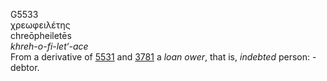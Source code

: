 <body>
  <p>G5533<br>  χρεωφειλέτης  <br> chreōpheiletēs  <br><i>khreh-o-fi-let‘-ace </i><br>From a derivative of <a href="g5531.htm">5531</a> and <a href="g3781.htm">3781</a>  a <i>loan</i> <i>ower</i>, that is, <i>indebted</i> person: - debtor.<br></p>
 </body>